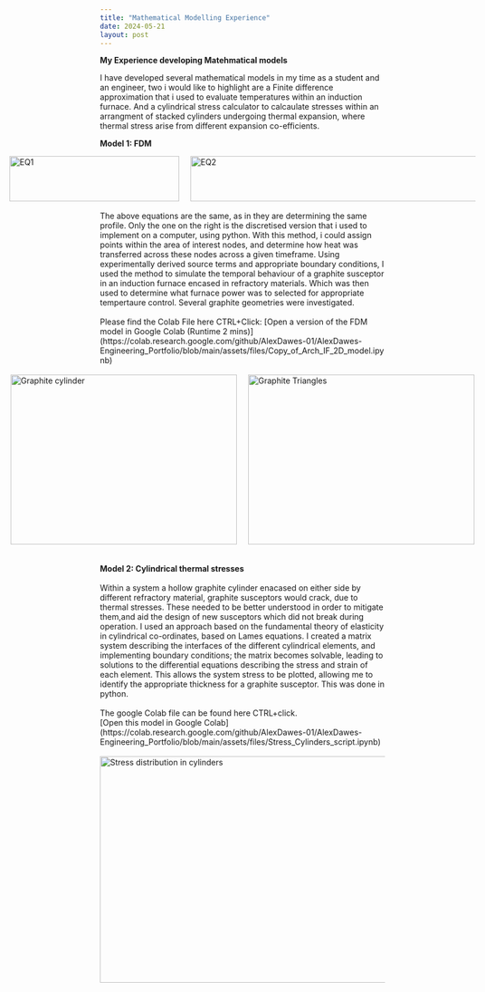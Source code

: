 ```yaml
---
title: "Mathematical Modelling Experience"
date: 2024-05-21
layout: post
---
```

**My Experience developing Matehmatical models**

I have developed several mathematical models in my time as a student and an engineer, two i would like to highlight are a Finite difference approximation 
that i used to evaluate temperatures within an induction furnace. And a cylindrical stress calculator to calcaulate stresses within an arrangment of stacked cylinders 
undergoing thermal expansion, where thermal stress arise from different expansion co-efficients. 

<b>Model 1: FDM </b><br>

<div style="display: flex; gap: 20px; align-items: center; justify-content: center;">
 <img src="https://alexdawes-01.github.io/AlexDawes-Engineering_Portfolio/assets/images/Radial-heat-conduction-equation.png" alt="EQ1" width="300" height="80" />
 <img src="https://alexdawes-01.github.io/AlexDawes-Engineering_Portfolio/assets/images/Radial-FDM-equation.png" alt="EQ2" width="550" height="80" />
</div>
<br>
The above equations are the same, as in they are determining the same profile. Only the one on the right is the discretised version that
i used to implement on a computer, using python. With this method, i could assign points within the area of interest nodes, and determine how
heat was transferred across these nodes across a given timeframe. Using experimentally derived source terms and appropriate boundary conditions, I used the method
to simulate the temporal behaviour of a graphite susceptor in an induction furnace encased in refractory materials. Which was then used to 
determine what furnace power was to selected for appropriate tempertaure control. Several graphite geometries were investigated. <br><br>
Please find the Colab File here CTRL+Click: [Open a version of the FDM model in Google Colab (Runtime 2 mins)](https://colab.research.google.com/github/AlexDawes-01/AlexDawes-Engineering_Portfolio/blob/main/assets/files/Copy_of_Arch_IF_2D_model.ipynb)
<br><br>
<div style="display: flex; gap: 20px; align-items: center; justify-content: center;">
 <img src="https://alexdawes-01.github.io/AlexDawes-Engineering_Portfolio/assets/images/Cylinder.png" alt="Graphite cylinder" width="400" height="300" />
 <img src="https://alexdawes-01.github.io/AlexDawes-Engineering_Portfolio/assets/images/triangleFDM.png" alt="Graphite Triangles" width="400" height="300" />
</div>
<br><br>
<b>Model 2: Cylindrical thermal stresses </b><br><br>
Within a system a hollow graphite cylinder enacased on either side by different refractory material, graphite susceptors would crack, due to thermal stresses. 
These needed to be better understood in order to mitigate them,and aid the design of new susceptors which did not break during operation. 
I used an approach based on the fundamental theory of elasticity in cylindrical co-ordinates, based on Lames equations.
I created a matrix system describing the interfaces of the different cylindrical elements, and implementing boundary conditions;
the matrix becomes solvable, leading to solutions to the differential equations describing the stress and strain of each element.
This allows the system stress to be plotted, allowing me to identify the appropriate thickness for a graphite susceptor.
This was done in python. 
<br><br>
The google Colab file can be found here CTRL+click.<br>
[Open this model in Google Colab](https://colab.research.google.com/github/AlexDawes-01/AlexDawes-Engineering_Portfolio/blob/main/assets/files/Stress_Cylinders_script.ipynb)
<br><br>

<img src="https://alexdawes-01.github.io/AlexDawes-Engineering_Portfolio/assets/images/Stress-dist-cylinders.png" alt="Stress distribution in cylinders" width="600" height="400" />
<br>
